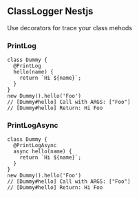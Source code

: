 ## ClassLogger Nestjs

Use decorators for trace your class mehods

### PrintLog

```typecript
class Dummy {
  @PrintLog
  hello(name) {
    return `Hi ${name}`;
  }
}
new Dummy().hello('Foo')
// [Dummy#hello] Call with ARGS: ["Foo"]
// [Dummy#hello] Return: Hi Foo
```

### PrintLogAsync

```typecript
class Dummy {
  @PrintLogAsync
  async hello(name) {
    return `Hi ${name}`;
  }
}
new Dummy().hello('Foo')
// [Dummy#hello] Call with ARGS: ["Foo"]
// [Dummy#hello] Return: Hi Foo
```
